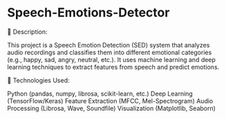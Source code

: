 # Speech-Emotions-Detector
📖 Description:

This project is a Speech Emotion Detection (SED) system that analyzes audio recordings and classifies them into different emotional categories (e.g., happy, sad, angry, neutral, etc.). It uses machine learning and deep learning techniques to extract features from speech and predict emotions.

🚀 Technologies Used:

Python (pandas, numpy, librosa, scikit-learn, etc.)
Deep Learning (TensorFlow/Keras)
Feature Extraction (MFCC, Mel-Spectrogram)
Audio Processing (Librosa, Wave, Soundfile)
Visualization (Matplotlib, Seaborn)
